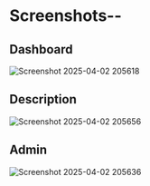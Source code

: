 # Screenshots--
## Dashboard
![Screenshot 2025-04-02 205618](https://github.com/user-attachments/assets/3ddccf88-cbe8-4f78-a821-b2cc5b540d6e)

## Description
![Screenshot 2025-04-02 205656](https://github.com/user-attachments/assets/6819f9c9-329a-44fe-ac15-5cd9629c11cd)

## Admin
![Screenshot 2025-04-02 205636](https://github.com/user-attachments/assets/a51911a2-8b66-4caa-8a8a-6f87c90a6d31)

